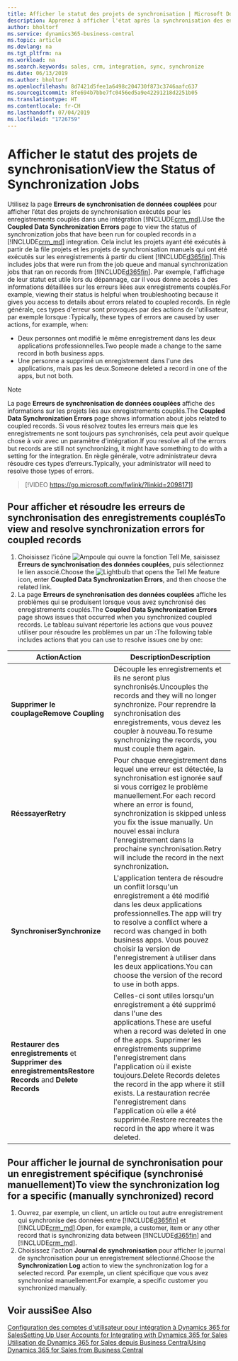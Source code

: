 ```yaml
---
title: Afficher le statut des projets de synchronisation | Microsoft Docs
description: Apprenez à afficher l'état après la synchronisation des enregistrements couplés.
author: bholtorf
ms.service: dynamics365-business-central
ms.topic: article
ms.devlang: na
ms.tgt_pltfrm: na
ms.workload: na
ms.search.keywords: sales, crm, integration, sync, synchronize
ms.date: 06/13/2019
ms.author: bholtorf
ms.openlocfilehash: 8d7421d5fee1a6498c204730f873c3746aafc637
ms.sourcegitcommit: 8fe694b7bbe7fc0456ed5a9e42291218d2251b05
ms.translationtype: HT
ms.contentlocale: fr-CH
ms.lasthandoff: 07/04/2019
ms.locfileid: "1726759"
---
```

# <a name="view-the-status-of-synchronization-jobs"></a><span data-ttu-id="b0647-103">Afficher le statut des projets de synchronisation</span><span class="sxs-lookup"><span data-stu-id="b0647-103">View the Status of Synchronization Jobs</span></span>
<span data-ttu-id="b0647-104">Utilisez la page **Erreurs de synchronisation de données couplées** pour afficher l’état des projets de synchronisation exécutés pour les enregistrements couplés dans une intégration [!INCLUDE[crm_md](includes/crm_md.md)].</span><span class="sxs-lookup"><span data-stu-id="b0647-104">Use the **Coupled Data Synchronization Errors** page to view the status of synchronization jobs that have been run for coupled records in a [!INCLUDE[crm_md](includes/crm_md.md)] integration.</span></span> <span data-ttu-id="b0647-105">Cela inclut les projets ayant été exécutés à partir de la file projets et les projets de synchronisation manuels qui ont été exécutés sur les enregistrements à partir du client [!INCLUDE[d365fin](includes/d365fin_md.md)].</span><span class="sxs-lookup"><span data-stu-id="b0647-105">This includes jobs that were run from the job queue and manual synchronization jobs that ran on records from [!INCLUDE[d365fin](includes/d365fin_md.md)].</span></span> <span data-ttu-id="b0647-106">Par exemple, l'affichage de leur statut est utile lors du dépannage, car il vous donne accès à des informations détaillées sur les erreurs liées aux enregistrements couplés.</span><span class="sxs-lookup"><span data-stu-id="b0647-106">For example, viewing their status is helpful when troubleshooting because it gives you access to details about errors related to coupled records.</span></span> <span data-ttu-id="b0647-107">En règle générale, ces types d'erreur sont provoqués par des actions de l'utilisateur, par exemple lorsque :</span><span class="sxs-lookup"><span data-stu-id="b0647-107">Typically, these types of errors are caused by user actions, for example, when:</span></span>  

* <span data-ttu-id="b0647-108">Deux personnes ont modifié le même enregistrement dans les deux applications professionnelles.</span><span class="sxs-lookup"><span data-stu-id="b0647-108">Two people made a change to the same record in both business apps.</span></span>
* <span data-ttu-id="b0647-109">Une personne a supprimé un enregistrement dans l'une des applications, mais pas les deux.</span><span class="sxs-lookup"><span data-stu-id="b0647-109">Someone deleted a record in one of the apps, but not both.</span></span>

> [!Note]
> <span data-ttu-id="b0647-110">La page **Erreurs de synchronisation de données couplées** affiche des informations sur les projets liés aux enregistrements couplés.</span><span class="sxs-lookup"><span data-stu-id="b0647-110">The **Coupled Data Synchronization Errors** page shows information about jobs related to coupled records.</span></span> <span data-ttu-id="b0647-111">Si vous résolvez toutes les erreurs mais que les enregistrements ne sont toujours pas synchronisés, cela peut avoir quelque chose à voir avec un paramètre d'intégration.</span><span class="sxs-lookup"><span data-stu-id="b0647-111">If you resolve all of the errors but records are still not synchronizing, it might have something to do with a setting for the integration.</span></span> <span data-ttu-id="b0647-112">En règle générale, votre administrateur devra résoudre ces types d’erreurs.</span><span class="sxs-lookup"><span data-stu-id="b0647-112">Typically, your administrator will need to resolve those types of errors.</span></span>   

> [!VIDEO https://go.microsoft.com/fwlink/?linkid=2098171]

## <a name="to-view-and-resolve-synchronization-errors-for-coupled-records"></a><span data-ttu-id="b0647-113">Pour afficher et résoudre les erreurs de synchronisation des enregistrements couplés</span><span class="sxs-lookup"><span data-stu-id="b0647-113">To view and resolve synchronization errors for coupled records</span></span>
1. <span data-ttu-id="b0647-114">Choisissez l'icône ![Ampoule qui ouvre la fonction Tell Me](media/ui-search/search_small.png "Dites-moi ce que vous voulez faire"), saisissez **Erreurs de synchronisation des données couplées**, puis sélectionnez le lien associé.</span><span class="sxs-lookup"><span data-stu-id="b0647-114">Choose the ![Lightbulb that opens the Tell Me feature](media/ui-search/search_small.png "Tell me what you want to do") icon, enter **Coupled Data Synchronization Errors**, and then choose the related link.</span></span>
2. <span data-ttu-id="b0647-115">La page **Erreurs de synchronisation des données couplées** affiche les problèmes qui se produisent lorsque vous avez synchronisé des enregistrements couplés.</span><span class="sxs-lookup"><span data-stu-id="b0647-115">The **Coupled Data Synchronization Errors** page shows issues that occurred when you synchronized coupled records.</span></span> <span data-ttu-id="b0647-116">Le tableau suivant répertorie les actions que vous pouvez utiliser pour résoudre les problèmes un par un :</span><span class="sxs-lookup"><span data-stu-id="b0647-116">The following table includes actions that you can use to resolve issues one by one:</span></span>

|<span data-ttu-id="b0647-117">Action</span><span class="sxs-lookup"><span data-stu-id="b0647-117">Action</span></span>|<span data-ttu-id="b0647-118">Description</span><span class="sxs-lookup"><span data-stu-id="b0647-118">Description</span></span>|
|----|----|
|<span data-ttu-id="b0647-119">**Supprimer le couplage**</span><span class="sxs-lookup"><span data-stu-id="b0647-119">**Remove Coupling**</span></span>|<span data-ttu-id="b0647-120">Découple les enregistrements et ils ne seront plus synchronisés.</span><span class="sxs-lookup"><span data-stu-id="b0647-120">Uncouples the records and they will no longer synchronize.</span></span> <span data-ttu-id="b0647-121">Pour reprendre la synchronisation des enregistrements, vous devez les coupler à nouveau.</span><span class="sxs-lookup"><span data-stu-id="b0647-121">To resume synchronizing the records, you must couple them again.</span></span>|
|<span data-ttu-id="b0647-122">**Réessayer**</span><span class="sxs-lookup"><span data-stu-id="b0647-122">**Retry**</span></span>|<span data-ttu-id="b0647-123">Pour chaque enregistrement dans lequel une erreur est détectée, la synchronisation est ignorée sauf si vous corrigez le problème manuellement.</span><span class="sxs-lookup"><span data-stu-id="b0647-123">For each record where an error is found, synchronization is skipped unless you fix the issue manually.</span></span> <span data-ttu-id="b0647-124">Un nouvel essai inclura l'enregistrement dans la prochaine synchronisation.</span><span class="sxs-lookup"><span data-stu-id="b0647-124">Retry will include the record in the next synchronization.</span></span>|
|<span data-ttu-id="b0647-125">**Synchroniser**</span><span class="sxs-lookup"><span data-stu-id="b0647-125">**Synchronize**</span></span>|<span data-ttu-id="b0647-126">L'application tentera de résoudre un conflit lorsqu'un enregistrement a été modifié dans les deux applications professionnelles.</span><span class="sxs-lookup"><span data-stu-id="b0647-126">The app will try to resolve a conflict where a record was changed in both business apps.</span></span> <span data-ttu-id="b0647-127">Vous pouvez choisir la version de l'enregistrement à utiliser dans les deux applications.</span><span class="sxs-lookup"><span data-stu-id="b0647-127">You can choose the version of the record to use in both apps.</span></span>|
|<span data-ttu-id="b0647-128">**Restaurer des enregistrements** et **Supprimer des enregistrements**</span><span class="sxs-lookup"><span data-stu-id="b0647-128">**Restore Records** and **Delete Records**</span></span>|<span data-ttu-id="b0647-129">Celles-ci sont utiles lorsqu'un enregistrement a été supprimé dans l'une des applications.</span><span class="sxs-lookup"><span data-stu-id="b0647-129">These are useful when a record was deleted in one of the apps.</span></span> <span data-ttu-id="b0647-130">Supprimer les enregistrements supprime l'enregistrement dans l'application où il existe toujours.</span><span class="sxs-lookup"><span data-stu-id="b0647-130">Delete Records deletes the record in the app where it still exists.</span></span> <span data-ttu-id="b0647-131">La restauration recrée l'enregistrement dans l'application où elle a été supprimée.</span><span class="sxs-lookup"><span data-stu-id="b0647-131">Restore recreates the record in the app where it was deleted.</span></span>|

## <a name="to-view-the-synchronization-log-for-a-specific-manually-synchronized-record"></a><span data-ttu-id="b0647-132">Pour afficher le journal de synchronisation pour un enregistrement spécifique (synchronisé manuellement)</span><span class="sxs-lookup"><span data-stu-id="b0647-132">To view the synchronization log for a specific (manually synchronized) record</span></span>
1. <span data-ttu-id="b0647-133">Ouvrez, par exemple, un client, un article ou tout autre enregistrement qui synchronise des données entre [!INCLUDE[d365fin](includes/d365fin_md.md)] et [!INCLUDE[crm_md](includes/crm_md.md)].</span><span class="sxs-lookup"><span data-stu-id="b0647-133">Open, for example, a customer, item or any other record that is synchronizing data between [!INCLUDE[d365fin](includes/d365fin_md.md)] and [!INCLUDE[crm_md](includes/crm_md.md)].</span></span>
2. <span data-ttu-id="b0647-134">Choisissez l'action **Journal de synchronisation** pour afficher le journal de synchronisation pour un enregistrement sélectionné.</span><span class="sxs-lookup"><span data-stu-id="b0647-134">Choose the **Synchronization Log** action to view the synchronization log for a selected record.</span></span> <span data-ttu-id="b0647-135">Par exemple, un client spécifique que vous avez synchronisé manuellement.</span><span class="sxs-lookup"><span data-stu-id="b0647-135">For example, a specific customer you synchronized manually.</span></span>

## <a name="see-also"></a><span data-ttu-id="b0647-136">Voir aussi</span><span class="sxs-lookup"><span data-stu-id="b0647-136">See Also</span></span>  
[<span data-ttu-id="b0647-137">Configuration des comptes d'utilisateur pour intégration à Dynamics 365 for Sales</span><span class="sxs-lookup"><span data-stu-id="b0647-137">Setting Up User Accounts for Integrating with Dynamics 365 for Sales</span></span>](admin-setting-up-integration-with-dynamics-sales.md)  
[<span data-ttu-id="b0647-138">Utilisation de Dynamics 365 for Sales depuis Business Central</span><span class="sxs-lookup"><span data-stu-id="b0647-138">Using Dynamics 365 for Sales from Business Central</span></span>](marketing-integrate-dynamicscrm.md)
